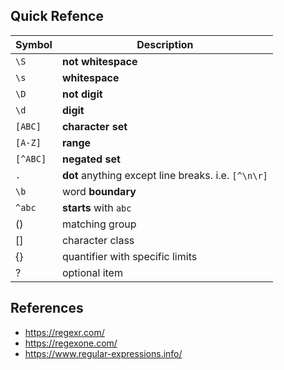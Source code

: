 ## Quick Refence

| Symbol   | Description                                         |
| -------- | --------------------------------------------------- |
| `\S`     | **not whitespace**                                  |
| `\s`     | **whitespace**                                      |
| `\D`     | **not digit**                                       |
| `\d`     | **digit**                                           |
| `[ABC]`  | **character set**                                   |
| `[A-Z]`  | **range**                                           |
| `[^ABC]` | **negated set**                                     |
| `.`      | **dot** anything except line breaks. i.e. `[^\n\r]` |
| `\b`     | word **boundary**                                   |
| `^abc`   | **starts** with `abc`                               |
| ()       | matching group                                      |
| []       | character class                                     |
| {}       | quantifier with specific limits                     |
| ?        | optional item                                       |

## References

- https://regexr.com/
- https://regexone.com/
- https://www.regular-expressions.info/
